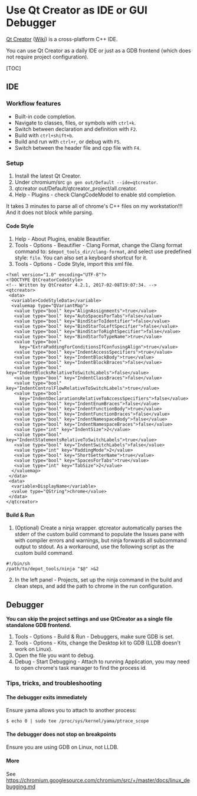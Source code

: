# Use Qt Creator as IDE or GUI Debugger

[Qt Creator](https://www.qt.io/ide/)
([Wiki](https://en.wikipedia.org/wiki/Qt_Creator)) is a cross-platform C++ IDE.

You can use Qt Creator as a daily IDE or just as a GDB frontend (which does
not require project configuration).

[TOC]

## IDE

### Workflow features

* Built-in code completion.
* Navigate to classes, files, or symbols with `ctrl+k`.
* Switch between declaration and definition with `F2`.
* Build with `ctrl+shift+b`.
* Build and run with `ctrl+r`, or debug with `F5`.
* Switch between the header file and cpp file with `F4`.

### Setup

1. Install the latest Qt Creator.
2. Under chromium/src `gn gen out/Default --ide=qtcreator`.
3. qtcreator out/Default/qtcreator_project/all.creator.
4. Help - Plugins - check ClangCodeModel to enable std completion.

It takes 3 minutes to parse all of chrome's C++ files on my workstation!!! And it does
not block while parsing.

#### Code Style

1. Help - About Plugins, enable Beautifier.
2. Tools - Options - Beautifier - Clang Format,
   change the Clang format command to: `$depot_tools_dir/clang-format`, and select use
   predefined style: `file`. You can also set a keyboard shortcut for it.
3. Tools - Options - Code Style, import this xml file.

```
<?xml version="1.0" encoding="UTF-8"?>
<!DOCTYPE QtCreatorCodeStyle>
<!-- Written by QtCreator 4.2.1, 2017-02-08T19:07:34. -->
<qtcreator>
 <data>
  <variable>CodeStyleData</variable>
  <valuemap type="QVariantMap">
   <value type="bool" key="AlignAssignments">true</value>
   <value type="bool" key="AutoSpacesForTabs">false</value>
   <value type="bool" key="BindStarToIdentifier">false</value>
   <value type="bool" key="BindStarToLeftSpecifier">false</value>
   <value type="bool" key="BindStarToRightSpecifier">false</value>
   <value type="bool" key="BindStarToTypeName">true</value>
   <value type="bool"
     key="ExtraPaddingForConditionsIfConfusingAlign">true</value>
   <value type="bool" key="IndentAccessSpecifiers">true</value>
   <value type="bool" key="IndentBlockBody">true</value>
   <value type="bool" key="IndentBlockBraces">false</value>
   <value type="bool" key="IndentBlocksRelativeToSwitchLabels">false</value>
   <value type="bool" key="IndentClassBraces">false</value>
   <value type="bool" key="IndentControlFlowRelativeToSwitchLabels">true</value>
   <value type="bool"
     key="IndentDeclarationsRelativeToAccessSpecifiers">false</value>
   <value type="bool" key="IndentEnumBraces">false</value>
   <value type="bool" key="IndentFunctionBody">true</value>
   <value type="bool" key="IndentFunctionBraces">false</value>
   <value type="bool" key="IndentNamespaceBody">false</value>
   <value type="bool" key="IndentNamespaceBraces">false</value>
   <value type="int" key="IndentSize">2</value>
   <value type="bool" key="IndentStatementsRelativeToSwitchLabels">true</value>
   <value type="bool" key="IndentSwitchLabels">false</value>
   <value type="int" key="PaddingMode">2</value>
   <value type="bool" key="ShortGetterName">true</value>
   <value type="bool" key="SpacesForTabs">true</value>
   <value type="int" key="TabSize">2</value>
  </valuemap>
 </data>
 <data>
  <variable>DisplayName</variable>
  <value type="QString">chrome</value>
 </data>
</qtcreator>
```

#### Build & Run

1. (Optional) Create a ninja wrapper. qtcreator automatically parses the stderr of the custom build command 
to populate the Issues pane with with compiler errors and warnings, but ninja forwards all subcommand
output to stdout. As a workaround, use the following script as the custom build command.
```
#!/bin/sh
/path/to/depot_tools/ninja "$@" >&2
```
2. In the left panel - Projects, set up the ninja command in the build and clean steps,
and add the path to chrome in the run configuration.


## Debugger

**You can skip the project settings and use QtCreator as a single file
standalone GDB frontend.**

1. Tools - Options - Build & Run - Debuggers, make sure GDB is set.
2. Tools - Options - Kits, change the Desktop kit to GDB (LLDB doesn't work on
  Linux).
3. Open the file you want to debug.
4. Debug - Start Debugging - Attach to running Application, you may need to
  open chrome's task manager to find the process id.

### Tips, tricks, and troubleshooting

#### The debugger exits immediately

Ensure yama allows you to attach to another process:

```
$ echo 0 | sudo tee /proc/sys/kernel/yama/ptrace_scope
```


#### The debugger does not stop on breakpoints

Ensure you are using GDB on Linux, not LLDB.

#### More

See
https://chromium.googlesource.com/chromium/src/+/master/docs/linux_debugging.md
